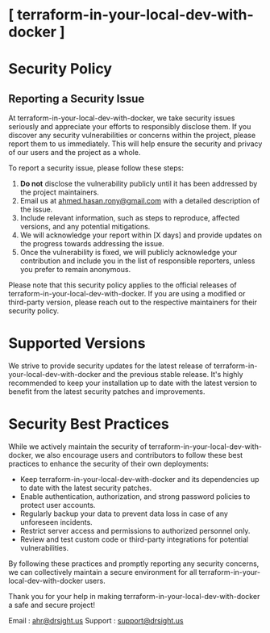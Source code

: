 # [ terraform-in-your-local-dev-with-docker ]

# Security Policy

## Reporting a Security Issue

At terraform-in-your-local-dev-with-docker, we take security issues seriously and appreciate your efforts to responsibly disclose them. If you discover any security vulnerabilities or concerns within the project, please report them to us immediately. This will help ensure the security and privacy of our users and the project as a whole.

To report a security issue, please follow these steps:

1. **Do not** disclose the vulnerability publicly until it has been addressed by the project maintainers.
2. Email us at [ahmed.hasan.rony@gmail.com](mailto:ahmed.hasan.rony@gmail.com) with a detailed description of the issue.
3. Include relevant information, such as steps to reproduce, affected versions, and any potential mitigations.
4. We will acknowledge your report within [X days] and provide updates on the progress towards addressing the issue.
5. Once the vulnerability is fixed, we will publicly acknowledge your contribution and include you in the list of responsible reporters, unless you prefer to remain anonymous.

Please note that this security policy applies to the official releases of terraform-in-your-local-dev-with-docker. If you are using a modified or third-party version, please reach out to the respective maintainers for their security policy.

# Supported Versions

We strive to provide security updates for the latest release of terraform-in-your-local-dev-with-docker and the previous stable release. It's highly recommended to keep your installation up to date with the latest version to benefit from the latest security patches and improvements.

# Security Best Practices

While we actively maintain the security of terraform-in-your-local-dev-with-docker, we also encourage users and contributors to follow these best practices to enhance the security of their own deployments:

- Keep terraform-in-your-local-dev-with-docker and its dependencies up to date with the latest security patches.
- Enable authentication, authorization, and strong password policies to protect user accounts.
- Regularly backup your data to prevent data loss in case of any unforeseen incidents.
- Restrict server access and permissions to authorized personnel only.
- Review and test custom code or third-party integrations for potential vulnerabilities.

By following these practices and promptly reporting any security concerns, we can collectively maintain a secure environment for all terraform-in-your-local-dev-with-docker users.

Thank you for your help in making terraform-in-your-local-dev-with-docker a safe and secure project!

Email : [ahr@drsight.us](mailto:ahr@drsight.us)
Support : [support@drsight.us](mailto:support@drsight.us)


